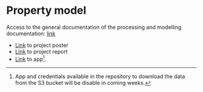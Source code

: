 # Property model

Access to the general documentation of the processing and modelling documentation: [link](https://felipe1990.github.io/DS4A_team5/)

- [Link](https://docs.google.com/presentation/d/104Hsr9eAb52U4HVVzBxGj5D974UTqn9fAgJRairS2o4/edit?usp=sharing) to project poster
- [Link](https://docs.google.com/document/d/1t7BeZiFaD74bQ3M42UsBIP7W1nLqt5qqhUwS2t8l9L0/edit) to project report
- [Link](http://54.241.239.6:8501/) to app[^1].

[^1]: App and credentials available in the repository to download the data from the S3 bucket will be disable in coming weeks.
